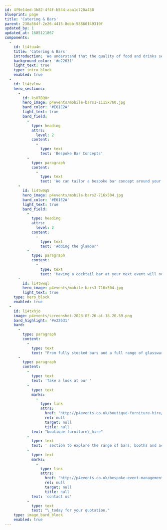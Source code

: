 ```yaml
---
id: 4f9e14ed-3b82-4f4f-b544-aaa1c720a438
blueprint: page
title: 'Catering & Bars'
parent: 230a564f-2e26-4415-8ebb-58860f49310f
updated_by: 1
updated_at: 1685121867
components:
  -
    id: li4tua4n
    title: 'Catering & Bars'
    introduction: 'We understand that the quality of food and drinks served at any event is what really gets people talking. It’s for this reason that we only use a handpicked selection of the very best tried and trusted caterers, highly skilled cocktail bar staff and experienced wine merchants. We also have our own range of tailor-made luxury mobile bars available to hire and fully customisable around your brand or event theme.'
    background_color: '#e22631'
    light_text: true
    type: intro_block
    enabled: true
  -
    id: li4tvlnw
    hero_sections:
      -
        id: ksH7BQHr
        hero_image: p4events/mobile-bars1-1115x760.jpg
        bard_color: '#E61E2A'
        light_text: true
        bard_field:
          -
            type: heading
            attrs:
              level: 2
            content:
              -
                type: text
                text: 'Bespoke Bar Concepts'
          -
            type: paragraph
            content:
              -
                type: text
                text: 'We can tailor a bespoke bar concept around your entire event theme, creating an individual cocktail menu which once finalised will be executed perfectly at your event by our trained mixologists leaving your guests wanting more!'
      -
        id: li4tw0q5
        hero_image: p4events/mobile-bars2-716x504.jpg
        bard_color: '#E61E2A'
        light_text: true
        bard_field:
          -
            type: heading
            attrs:
              level: 2
            content:
              -
                type: text
                text: 'Adding the glamour'
          -
            type: paragraph
            content:
              -
                type: text
                text: 'Having a cocktail bar at your next event will not only add glamour, but also the added entertainment for your guests, with our passionate and experienced mixologists performing behind the bar. Turn your event in to a sophisticated nightclub scene and add that unexpected touch of sparkle.'
      -
        id: li4twwql
        hero_image: p4events/mobile-bars3-716x504.jpg
        light_text: true
    type: hero_block
    enabled: true
  -
    id: li4txhjo
    image: p4events/screenshot-2023-05-26-at-18.20.59.png
    bard_highlight: '#e22631'
    bard:
      -
        type: paragraph
        content:
          -
            type: text
            text: "From fully stocked bars and a full range of glassware, to mixologists, hosts and hostesses.\_Our services can range from a single bar unit and cocktail bartender for a small private function, all the way through to large corporate events & festivals with customised bars and a whole team of dedicated staff.\_Whatever it is you require, there really is no job too large, or too small."
      -
        type: paragraph
        content:
          -
            type: text
            text: 'Take a look at our '
          -
            type: text
            marks:
              -
                type: link
                attrs:
                  href: 'http://p4events.co.uk/boutique-furniture-hire/'
                  rel: null
                  target: null
                  title: null
            text: "boutique furniture\_hire"
          -
            type: text
            text: ' section to explore the range of bars, booths and accessories we have to offer, available to hire singularly or as part of your overall event package, then add to you ‘Wish List’ or '
          -
            type: text
            marks:
              -
                type: link
                attrs:
                  href: 'http://p4events.co.uk/bespoke-event-management/event-enquiry/'
                  rel: null
                  target: null
                  title: null
            text: 'contact us'
          -
            type: text
            text: "\_today for your quotation."
    type: image_bard_block
    enabled: true
---
```

